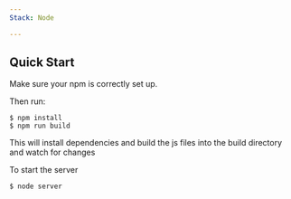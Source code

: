 ```yaml
---
Stack: Node

---
```


## Quick Start
Make sure your npm is correctly set up. 

Then run: 
```
$ npm install
$ npm run build 
```

This will install dependencies and build the js files into the build directory and watch for changes

To start the server

```
$ node server
```